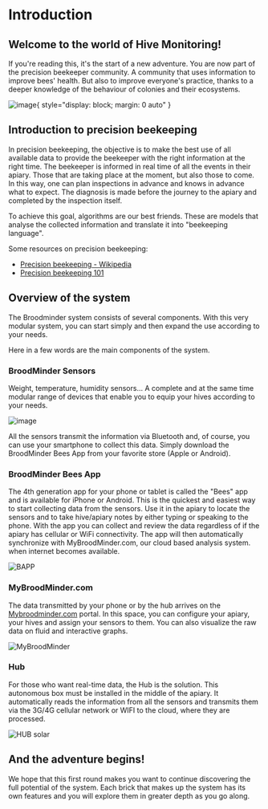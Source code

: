 # Introduction


## Welcome to the world of Hive Monitoring!
If you're reading this, it's the start of a new adventure. You are now part of the precision beekeeper community. A community that uses information to improve bees' health. But also to improve everyone's practice, thanks to a deeper knowledge of the behaviour of colonies and their ecosystems.

![image](../assets/20_quick_start_guide.assets/mbm_and_bapp.png){ style="display: block; margin: 0 auto" }


## Introduction to precision beekeeping ##

In precision beekeeping, the objective is to make the best use of all available data to provide the beekeeper with the right information at the right time. The beekeeper is informed in real time of all the events in their apiary. Those that are taking place at the moment, but also those to come. In this way, one can plan inspections in advance and knows in advance what to expect. The diagnosis is made before the journey to the apiary and completed by the inspection itself.

To achieve this goal, algorithms are our best friends. These are models that analyse the collected information and translate it into "beekeeping language". 

Some resources on precision beekeeping: 

- [Precision beekeeping - Wikipedia](https://en.wikipedia.org/wiki/Precision_beekeeping)
- <a href="https://eu.broodminder.com/blogs/blog/precision-beekeeping-101/" target="_blank">Precision beekeeping 101</a>

## Overview of the system
The Broodminder system consists of several components. With this very modular system, you can start simply and then expand the use according to your needs.

Here in a few words are the main components of the system.

### BroodMinder Sensors

Weight, temperature, humidity sensors... A complete and at the same time modular range of devices that enable you to equip your hives according to your needs. 

![image](../assets/images/01_broodminder_products.png#mediumImg)

All the sensors transmit the information via Bluetooth and, of course, you can use your smartphone to collect this data. Simply download the BroodMinder Bees App from your favorite store (Apple or Android).

### BroodMinder Bees App

The 4th generation app for your phone or tablet is called the "Bees" app and is available for iPhone or Android. This is the quickest and easiest way to start collecting data from the sensors. Use it in the apiary to locate the sensors and to take hive/apiary notes by either typing or speaking to the phone. With the app you can collect and review the data regardless of if the apiary has cellular or WiFi connectivity. The app will then automatically synchronize with MyBroodMinder.com, our cloud based analysis system. when internet becomes available.


![BAPP](../assets/10_intro.assets/image-20230407160940733.png#mediumImg)


### MyBroodMinder.com

The data transmitted by your phone or by the hub arrives on the [Mybroodminder.com](https://mybroodminder.com) portal. In this space, you can configure your apiary, your hives and assign your sensors to them. You can also visualize the raw data on fluid and interactive graphs.

![MyBroodMinder](../assets/10_intro.assets/image-20230407155319801.png)

### Hub 

For those who want real-time data, the Hub is the solution. This autonomous box must be installed in the middle of the apiary. It automatically reads the information from all the sensors and transmits them via the 3G/4G cellular network or WIFI to the cloud, where they are processed.



![HUB solar](../assets/10_intro.assets/image-20230411153248520.png#mediumImg)


## And the adventure begins!
We hope that this first round makes you want to continue discovering the full potential of the system. Each brick that makes up the system has its own features and you will explore them in greater depth as you go along.